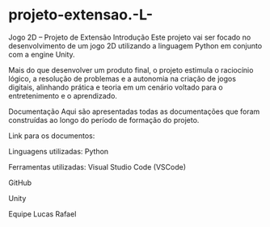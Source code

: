 # projeto-extensao.-L-

Jogo 2D – Projeto de Extensão
Introdução
Este projeto vai ser focado no desenvolvimento de um jogo 2D utilizando a linguagem Python em conjunto com a engine Unity. 

Mais do que desenvolver um produto final, o projeto estimula o raciocínio lógico, a resolução de problemas e a autonomia na criação de jogos digitais, alinhando prática e teoria em um cenário voltado para o entretenimento e o aprendizado.

Documentação
Aqui são apresentadas todas as documentações que foram construídas ao longo do período de formação do projeto.

Link para os documentos:

Linguagens utilizadas:
Python

Ferramentas utilizadas:
Visual Studio Code (VSCode)

GitHub

Unity

Equipe
Lucas Rafael
